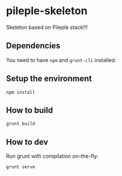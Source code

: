 # pileple-skeleton

Skeleton based on Pileple stack!!!

## Dependencies

You need to have `npm` and `grunt-cli` installed.

## Setup the environment

```shell
npm install
```

## How to build

```shell
grunt build
```

## How to dev

Run grunt with compilation on-the-fly:
```shell
grunt serve
```
